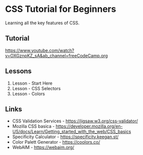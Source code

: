 # CSS Tutorial for Beginners

Learning all the key features of CSS.


## Tutorial

https://www.youtube.com/watch?v=OXGznpKZ_sA&ab_channel=freeCodeCamp.org


## Lessons

1. Lesson - Start Here
2. Lesson - CSS Selectors
3. Lesson - Colors



## Links
- CSS Validation Services - https://jigsaw.w3.org/css-validator/
- Mozilla CSS basica - https://developer.mozilla.org/en-US/docs/Learn/Getting_started_with_the_web/CSS_basics
- Specificity Calculator - https://specificity.keegan.st/
- Color Palett Generator - https://coolors.co/
- WebAIM - https://webaim.org/